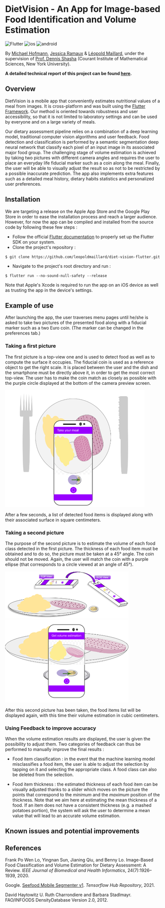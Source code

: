 # DietVision - An App for Image-based Food Identification and Volume Estimation

![Flutter](https://img.shields.io/badge/Flutter-%2302569B.svg?style=for-the-badge&logo=Flutter&logoColor=white) ![ios](https://img.shields.io/badge/iOS-000000?style=for-the-badge&logo=ios&logoColor=white) ![android](https://img.shields.io/badge/Android-3DDC84?style=for-the-badge&logo=android&logoColor=white)

By [Michael Hofmann](https://github.com/michaelof66), [Jessica Ramaux](https://github.com/JessieRamaux) & [Léopold Maillard](https://github.com/leopoldmaillard), under the supervision of [Prof. Dennis Shasha](https://cs.nyu.edu/~shasha/) (Courant Institute of Mathematical Sciences, New York University).

**A detailed technical report of this project can be found [here]().**

## Overview

DietVision is a mobile app that conveniently estimates nutritional values of a meal from images. It is cross-platform and was built using the [Flutter Framework](https://flutter.dev). Our method is oriented towards robustness and user accessibility, so that it is not limited to laboratory settings and can be used by everyone and on a large variety of meals.

Our dietary assessment pipeline relies on a combination of a deep learning model, traditional computer vision algorithms and user feedback. Food detection and classification is performed by a semantic segmentation deep neural network that classify each pixel of an input image in its associated major food group. The challenging stage of volume estimation is achieved by taking two pictures with different camera angles and requires the user to place an everyday life fiducial marker such as a coin along the meal. Finally, the user will be able to visually adjust the result so as not to be restricted by a possible inaccurate prediction. The app also implements extra features such as a detailed meal history, dietary habits statistics and personalized user preferences.

## Installation

We are targeting a release on the Apple App Store and the Google Play Store in order to ease the installation process and reach a larger audience. However, for now the app can be compiled and installed from the source code by following these few steps : 

- Follow the official [Flutter documentation](https://flutter.dev/docs/get-started/install) to properly set up the Flutter SDK on your system.
- Clone the project's repository :

```
$ git clone https://github.com/leopoldmaillard/diet-vision-flutter.git
```
- Navigate to the project's root directory and run :
```
$ flutter run --no-sound-null-safety --release
```
Note that Apple's Xcode is required to run the app on an iOS device as well as trusting the app in the device's settings.

## Example of use

After launching the app, the user traverses menu pages until he/she is asked to take two pictures of the presented food along with a fiducial marker such as a two Euro coin. (The marker can be changed in the preferences tab.)

### Taking a first picture

The first picture is a top-view one and is used to detect food as well as to compute the surface it occupies. The fiducial coin is used as a reference object to get the right scale. It is placed between the user and the dish and the smartphone must be directly above it, in order to get the most correct top-view. The user has to make the coin match as closely as possible with the purple circle displayed at the bottom of the camera preview screen.

<img src="assets/images/topView.png" alt="topview" width="450"/>
 
 After a few seconds, a list of detected food items is displayed along with their associated surface in square centimeters.
 
 ### Taking a second picture
 
The purpose of the second picture is to estimate the volume of each food class detected in the first picture. The thickness of each food item must be obtained and to do so, the picture must be taken at a 45° angle. The coin should not be moved. Again, the user will match the coin with a purple ellipse (that corresponds to a circle viewed at an angle of 45°).

<img src="assets/images/topside.png" alt="topside" width="400"/> <img src="assets/images/45view.png" alt="45view" width="400"/>

After this second picture has been taken, the food items list will be displayed again, with this time their volume estimation in cubic centimeters.

### Using Feedback to improve accuracy

When the volume estimation results are displayed, the user is given the possibility to adjust them. Two categories of feedback can thus be performed to manually improve the final results :

- Food item classification : in the event that the machine learning model misclassifies a food item, the user is able to adjust the selection by tapping on it and selecting the appropriate class. A food class can also be deleted from the selection.

- Food item thickness : the estimated thickness of each food item can be visually adjusted thanks to a slider which moves on the picture the points that correspond to the *minimum* and the *maximum* position of the thickness. Note that we aim here at estimating the mean thickness of a food. If an item does not have a consistent thickness (e.g. a mashed potatoes portion), the system will ask the user to determine a mean value that will lead to an accurate volume estimation.

## Known issues and potential improvements

## References

Frank Po Wen Lo, Yingnan Sun, Jianing Qiu, and Benny Lo. Image-Based Food Classification and Volume Estimation for Dietary Assessment: A Review. *IEEE Journal of Biomedical and Health Informatics*, 24(7):1926–1939, 2020.

Google. [Seefood Mobile Segmenter v1](https://tfhub.dev/google/seefood/segmenter/mobile_food_segmenter_V1/1). *Tensorflow Hub Repository*, 2021.

David Haytowitz U. Ruth Charrondiere and Barbara Stadlmayr. FAO/INFOODS DensityDatabase Version 2.0, 2012.
